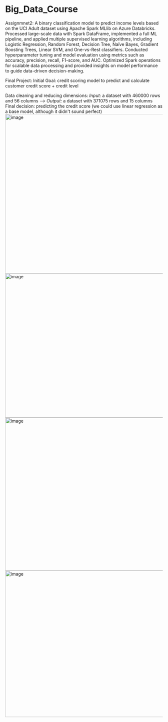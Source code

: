 # Big_Data_Course

Assignmnet2:
A binary classification model to predict income levels based on the UCI Adult dataset using Apache Spark MLlib on Azure Databricks. Processed large-scale data with Spark DataFrame, implemented a full ML pipeline, and applied multiple supervised learning algorithms, including Logistic Regression, Random Forest, Decision Tree, Naïve Bayes, Gradient Boosting Trees, Linear SVM, and One-vs-Rest classifiers. Conducted hyperparameter tuning and model evaluation using metrics such as accuracy, precision, recall, F1-score, and AUC. Optimized Spark operations for scalable data processing and provided insights on model performance to guide data-driven decision-making.


Final Project:
Initial Goal:  credit scoring model to predict and calculate customer credit score + credit level

Data cleaning and reducing dimensions: *Input:* a dataset with 460000 rows and 56 columns --> *Output:* a dataset with 371075 rows and 15 columns
Final decision: predicting the credit score (we could use linear regression as a base model, although it didn't sound perfect)
<img width="896" height="510" alt="image" src="https://github.com/user-attachments/assets/1d5073a7-9829-44e2-b6b6-3faec626cd45" />
<img width="846" height="462" alt="image" src="https://github.com/user-attachments/assets/979767a3-b8b4-4a72-8b42-d27880981ef9" />
<img width="859" height="490" alt="image" src="https://github.com/user-attachments/assets/7b2ba924-7168-4236-9174-ac71fcf57178" />
<img width="874" height="469" alt="image" src="https://github.com/user-attachments/assets/79cfe679-dfca-43ee-9a45-de05580a5ded" />

